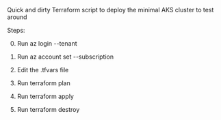 Quick and dirty Terraform script to deploy the minimal AKS cluster to test around

Steps:

0. Run az login --tenant

2. Run  az account set --subscription

2. Edit the .tfvars file

3. Run terraform plan

4. Run terraform apply

5. Run terraform destroy